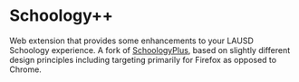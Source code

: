 # Schoology++
Web extension that provides some enhancements to your LAUSD Schoology experience. A fork of [SchoologyPlus](https://github.com/aopell/SchoologyPlus), based on slightly different design principles including targeting primarily for Firefox as opposed to Chrome.
